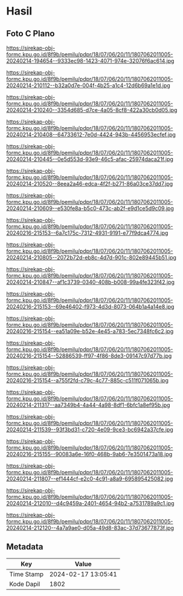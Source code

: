 # Hasil

## Foto C Plano

https://sirekap-obj-formc.kpu.go.id/8f9b/pemilu/pdpr/18/07/06/20/11/1807062011005-20240214-194654--9333ec98-1423-4071-974e-32076f6ac614.jpg

https://sirekap-obj-formc.kpu.go.id/8f9b/pemilu/pdpr/18/07/06/20/11/1807062011005-20240214-210112--b32a0d7e-004f-4b25-a1c4-12d6b69a1e1d.jpg

https://sirekap-obj-formc.kpu.go.id/8f9b/pemilu/pdpr/18/07/06/20/11/1807062011005-20240214-210240--3354d685-d7ce-4a05-8cf8-422a30cb0d05.jpg

https://sirekap-obj-formc.kpu.go.id/8f9b/pemilu/pdpr/18/07/06/20/11/1807062011005-20240214-210408--64733612-7e0d-4424-943b-4456953ecfef.jpg

https://sirekap-obj-formc.kpu.go.id/8f9b/pemilu/pdpr/18/07/06/20/11/1807062011005-20240214-210445--0e5d553d-93e9-46c5-afac-25974daca21f.jpg

https://sirekap-obj-formc.kpu.go.id/8f9b/pemilu/pdpr/18/07/06/20/11/1807062011005-20240214-210520--8eea2a46-edca-4f2f-b271-86a03ce37dd7.jpg

https://sirekap-obj-formc.kpu.go.id/8f9b/pemilu/pdpr/18/07/06/20/11/1807062011005-20240214-210609--e530fe8a-b5c0-473c-ab2f-e9d1ce5d9c09.jpg

https://sirekap-obj-formc.kpu.go.id/8f9b/pemilu/pdpr/18/07/06/20/11/1807062011005-20240216-215153--6a7c175c-7312-4931-9191-e77f9dca4774.jpg

https://sirekap-obj-formc.kpu.go.id/8f9b/pemilu/pdpr/18/07/06/20/11/1807062011005-20240214-210805--2072b72d-eb8c-4d7d-901c-802e89445b51.jpg

https://sirekap-obj-formc.kpu.go.id/8f9b/pemilu/pdpr/18/07/06/20/11/1807062011005-20240214-210847--af1c3739-0340-408b-b008-99a4fe323f42.jpg

https://sirekap-obj-formc.kpu.go.id/8f9b/pemilu/pdpr/18/07/06/20/11/1807062011005-20240216-215153--69e46402-f973-4d3d-8073-064b1a4a14e8.jpg

https://sirekap-obj-formc.kpu.go.id/8f9b/pemilu/pdpr/18/07/06/20/11/1807062011005-20240216-215154--ea51a09e-b52e-4e45-a783-5ec7348fc6c2.jpg

https://sirekap-obj-formc.kpu.go.id/8f9b/pemilu/pdpr/18/07/06/20/11/1807062011005-20240216-215154--52886539-ff97-4f86-8de3-09147c97d77b.jpg

https://sirekap-obj-formc.kpu.go.id/8f9b/pemilu/pdpr/18/07/06/20/11/1807062011005-20240216-215154--a755f2fd-c79c-4c77-885c-c511f071065b.jpg

https://sirekap-obj-formc.kpu.go.id/8f9b/pemilu/pdpr/18/07/06/20/11/1807062011005-20240214-211317--aa7349b4-4a44-4a98-8df1-6bfc1a8ef95b.jpg

https://sirekap-obj-formc.kpu.go.id/8f9b/pemilu/pdpr/18/07/06/20/11/1807062011005-20240214-211539--93f3bd31-c720-4e09-9ce3-bc6942a37cfe.jpg

https://sirekap-obj-formc.kpu.go.id/8f9b/pemilu/pdpr/18/07/06/20/11/1807062011005-20240216-215155--90083a6e-16f0-468b-9ab6-7e3501473a18.jpg

https://sirekap-obj-formc.kpu.go.id/8f9b/pemilu/pdpr/18/07/06/20/11/1807062011005-20240214-211807--ef1444cf-e2c0-4c91-a8a9-695895425082.jpg

https://sirekap-obj-formc.kpu.go.id/8f9b/pemilu/pdpr/18/07/06/20/11/1807062011005-20240214-212010--d4c9459a-2401-4654-94b2-a7531789a9c1.jpg

https://sirekap-obj-formc.kpu.go.id/8f9b/pemilu/pdpr/18/07/06/20/11/1807062011005-20240214-212120--4a7a9ae0-d05a-49d8-83ac-37d73677873f.jpg


## Metadata

| Key        | Value               |
| ---------- | ------------------- |
| Time Stamp | 2024-02-17 13:05:41 |
| Kode Dapil | 1802                |



